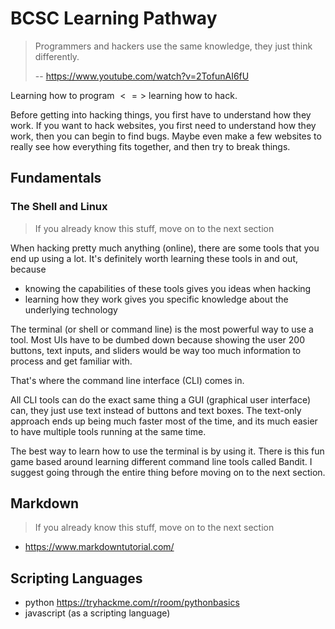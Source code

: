 # BCSC Learning Pathway


> Programmers and hackers use the same knowledge, they just think differently.
>
> -- https://www.youtube.com/watch?v=2TofunAI6fU

Learning how to program $<=>$ learning how to hack.

Before getting into hacking things, you first have to understand how they work.
If you want to hack websites, you first need to understand how they work, then you can begin to find bugs.
Maybe even make a few websites to really see how everything fits together, and then try to break things.


## Fundamentals

### The Shell and Linux

> If you already know this stuff, move on to the next section

When hacking pretty much anything (online), there are some tools that you end up using a lot. 
It's definitely worth learning these tools in and out, because
 - knowing the capabilities of these tools gives you ideas when hacking
 - learning how they work gives you specific knowledge about the underlying technology

 The terminal (or shell or command line) is the most powerful way to use a tool. 
 Most UIs have to be dumbed down because showing the user 200 buttons, text inputs, and sliders would be way too much information to process and get familiar with.

That's where the command line interface (CLI) comes in.

All CLI tools can do the exact same thing a GUI (graphical user interface) can, they just use text instead of buttons and text boxes. The text-only approach ends up being much faster most of the time, and its much easier to have multiple tools running at the same time.

<!-- For example, if I wanted to rename a file in a GUI, I would open my file explorer, navigate to where the file is, right click on it, and then type the new name into the input box. -->
<!---->
<!-- For the CLI, I would just type -->
<!---->
<!-- ``` -->
<!-- mv /path/to/old.txt /path/to/new.txt -->
<!-- # or even -->
<!-- mv old.txt new.txt -->
<!-- ``` -->

The best way to learn how to use the terminal is by using it. There is this fun game based around learning different command line tools called Bandit. I suggest going through the entire thing before moving on to the next section.


## Markdown

> If you already know this stuff, move on to the next section

- https://www.markdowntutorial.com/

## Scripting Languages

- python https://tryhackme.com/r/room/pythonbasics
- javascript (as a scripting language)


<!-- ## Fundamental Knowledge -->
<!---->
<!-- - how does the internet work (networking)? -->
<!-- - how do websites work (client-server)? -->
<!---->
<!-- ### Networking -->
<!---->
<!-- - how does the internet work? -->
<!--     - https://www.youtube.com/watch?v=6G14NrjekLQ -->
<!--     - https://www.youtube.com/watch?v=d-zn-wv4Di8 -->
<!--     - https://www.youtube.com/watch?v=VXmvM2QtuMU -->
<!--     - https://tryhackme.com/room/whatisnetworking -->
<!--     - https://tryhackme.com/room/introtolan -->
<!--     - https://tryhackme.com/room/introtonetworking -->
<!---->
<!-- at the end, should be able to explain -->
<!--  - what happens when you type https://google.com into your browser? How does the response get to you? -->
<!--    - DNS -->
<!--    - client-server model -->
<!--    - http requests -->
<!--    - TCP/IP -->
<!--    - routing -->
<!---->
<!-- projects -->
<!--  - sockets in C -->
<!--  - [x] simple http server and client -->
<!--  - [x] port scanner -->
<!--  - network topology mapper -->
<!--  - http framework -->
<!---->
<!---->
<!-- ### Computer Architecture -->
<!---->
<!-- - how does code get executed on your computer -->
<!---->
<!---->
<!-- ## Essential tools / skills -->
<!---->
<!-- - nmap https://tryhackme.com/room/furthernmap -->
<!-- - url fuzzing -->
<!-- - uploading / downloading fills -->
<!-- - spawning reverse shells -->
<!-- - burb / zap -->
<!-- - -->
<!---->
<!-- ## Other -->
<!---->
<!-- - tmux https://tryhackme.com/room/tmuxremux -->
<!-- - (neo)vim ... -->
<!---->
<!---->
<!-- --- -->
<!---->
<!-- Beginner CTFs: -->
<!-- https://tryhackme.com/room/easyctf -->
<!-- https://tryhackme.com/room/rrootme -->
<!-- https://tryhackme.com/room/basicpentestingjt -->
<!---->
<!-- Beginner Educational Rooms: -->
<!-- https://tryhackme.com/room/furthernmap -->
<!-- https://tryhackme.com/room/burpsuitebasics -->
<!-- https://tryhackme.com/room/metasploitintro -->
<!---->
<!-- --- -->
<!---->
<!-- # Tomghost -->
<!---->
<!-- ## What you should know -->
<!---->
<!-- - bash -->
<!-- - nmap -->
<!-- - dirb / dirbuster / gobuster / feroxbuster -->
<!-- - ssh -->
<!-- - john / hashcat / hydra -->
<!-- - linpeas -->
<!-- - https://gtfobins.github.io/gtfobins/zip/ -->
<!-- - https://lolbas-project.github.io/ -->
<!---->
<!-- - CVEs -->
<!-- - exploit db -->
<!-- - how to find POCs for CVEs / exploits OR metasploit -->
<!---->
<!-- ## What you should be able to learn on the fly -->
<!---->
<!-- - pgp / gpg -->
<!-- - java web application architecture -->
<!-- - understand the exploit a bit -->
<!---->
<!-- ## Actual knowledge -->
<!---->
<!-- ... -->
<!---->
<!-- # Binary Exploitation -->
<!---->
<!-- -  gdb, valgrind, and objdump -->
<!---->
<!-- --- -->
<!---->
<!-- - https://learn.cantrill.io/ -->
